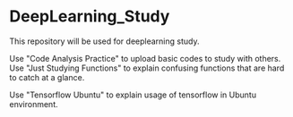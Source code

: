 # DeepLearning_Study

This repository will be used for deeplearning study.

Use "Code Analysis Practice" to upload basic codes to study with others.
Use "Just Studying Functions" to explain confusing functions that are hard to catch at a glance.

Use "Tensorflow Ubuntu" to explain usage of tensorflow in Ubuntu environment.